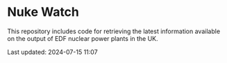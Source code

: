 # Nuke Watch

This repository includes code for retrieving the latest information available on the output of EDF nuclear power plants in the UK.

Last updated: 2024-07-15 11:07